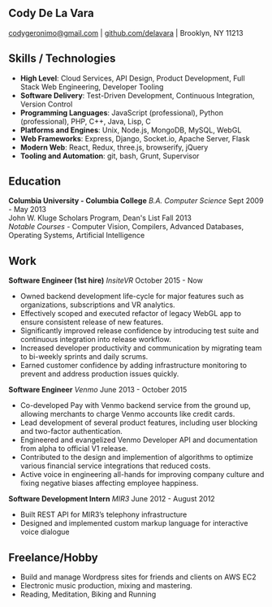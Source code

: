 Cody De La Vara
-------------
codygeronimo@gmail.com | [github.com/delavara](https://github.com/delavara) | Brooklyn, NY 11213

Skills / Technologies
------------
- **High Level**: Cloud Services, API Design, Product Development, Full Stack Web Engineering, Developer Tooling
- **Software Delivery**: Test-Driven Development, Continuous Integration, Version Control
- **Programming Languages**: JavaScript (professional), Python (professional), PHP, C++, Java, Lisp, C
- **Platforms and Engines**: Unix, Node.js, MongoDB, MySQL, WebGL
- **Web Frameworks**: Express, Django, Socket.io, Apache Server, Flask
- **Modern Web**: React, Redux, three.js, browserify, jQuery
- **Tooling and Automation**: git, bash, Grunt, Supervisor

Education
------------
**Columbia University - Columbia College** *B.A. Computer Science* Sept 2009 - May 2013  
  John W. Kluge Scholars Program, Dean's List Fall 2013  
  *Notable Courses* - Computer Vision, Compilers, Advanced Databases, Operating Systems, Artificial Intelligence

Work
------------

**Software Engineer (1st hire)** *InsiteVR* October 2015 - Now
- Owned backend development life-cycle for major features such as organizations, subscriptions and VR analytics.
- Effectively scoped and executed refactor of legacy WebGL app to ensure consistent release of new features.
- Significantly improved release confidence by introducing test suite and continuous integration into release workflow.
- Increased developer productivity and communication by migrating team to bi-weekly sprints and daily scrums.
- Earned customer confidence by adding infrastructure monitoring to prevent and address production issues quickly.

**Software Engineer** *Venmo* June 2013 - October 2015
- Co-developed Pay with Venmo backend service from the ground up, allowing merchants to charge Venmo accounts like credit cards.
- Lead development of several product features, including user blocking and two-factor authentication.
- Engineered and evangelized Venmo Developer API and documentation from alpha to official V1 release.
- Contributed to the design and implemention of algorithms to optimize various financial service integrations that reduced costs.
- Active voice in engineering all-hands for improving company culture and fixing negative biases affecting employee happiness.

**Software Development Intern** *MIR3* June 2012 - August 2012
- Built REST API for MIR3’s telephony infrastructure
- Designed and implemented custom markup language for interactive voice dialogue

Freelance/Hobby
-----------
- Build and manage Wordpress sites for friends and clients on AWS EC2
- Electronic music production, mixing and mastering.
- Reading, Meditation, Biking and Running
